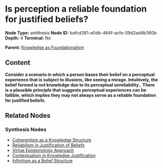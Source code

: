 # Is perception a reliable foundation for justified beliefs?

**Node Type:** antithesis
**Node ID:** bafcd381-e0db-464f-acfe-09d2ad4b360b
**Depth:** 4
**Terminal:** No

**Parent:** [Knowledge as Foundationalism](knowledge-as-foundationalism-synthesis-64c5f0db-8092-4478-88ee-39de2ff14f63.md)

## Content

**Consider a scenario in which a person bases their belief on a perceptual experience that is subject to illusions, like seeing a mirage. Intuitively, the belief formed is not knowledge due to its perceptual unreliability.**, **There is a plausible principle that suggests perceptual experiences can be fallible, which implies they may not always serve as a reliable foundation for justified beliefs.**

## Related Nodes

### Synthesis Nodes

- [Coherentism as a Knowledge Structure](coherentism-as-a-knowledge-structure-synthesis-d5d8a956-4591-47fe-b27e-1e33df9ac1f2.md)
- [Reliabilism in Justification of Beliefs](reliabilism-in-justification-of-beliefs-synthesis-73059e54-4bec-4b55-8082-2ad318893b16.md)
- [Virtue Epistemology Approach](virtue-epistemology-approach-synthesis-df8ada04-0210-4e50-8ec5-9f32ff4bb1ee.md)
- [Contextualism in Knowledge Justification](contextualism-in-knowledge-justification-synthesis-16ba0a00-a7f9-46d0-b6c7-45cf8986d27a.md)
- [Infinitism as a Belief Structure](infinitism-as-a-belief-structure-synthesis-84bb174d-0d4c-4eb3-90c2-62361685838e.md)
